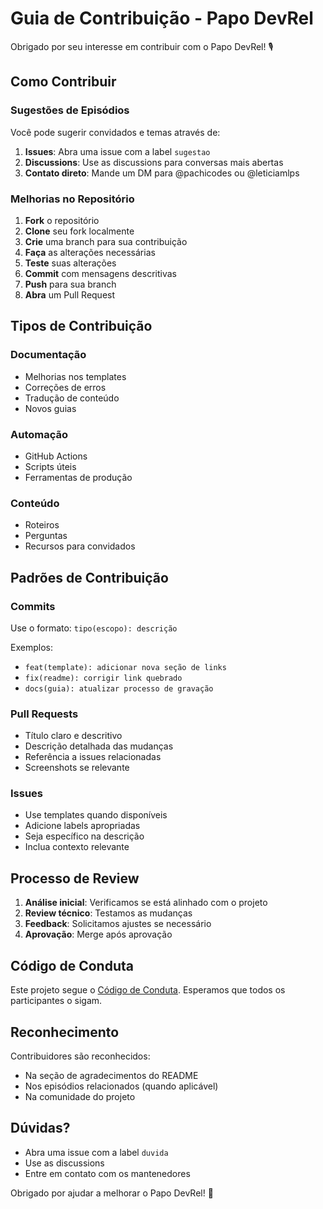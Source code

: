 # Guia de Contribuição - Papo DevRel

Obrigado por seu interesse em contribuir com o Papo DevRel! 🎙️

## Como Contribuir

### Sugestões de Episódios

Você pode sugerir convidados e temas através de:

1. **Issues**: Abra uma issue com a label `sugestao`
2. **Discussions**: Use as discussions para conversas mais abertas
3. **Contato direto**: Mande um DM para @pachicodes ou @leticiamlps

### Melhorias no Repositório

1. **Fork** o repositório
2. **Clone** seu fork localmente
3. **Crie** uma branch para sua contribuição
4. **Faça** as alterações necessárias
5. **Teste** suas alterações
6. **Commit** com mensagens descritivas
7. **Push** para sua branch
8. **Abra** um Pull Request

## Tipos de Contribuição

### Documentação
- Melhorias nos templates
- Correções de erros
- Tradução de conteúdo
- Novos guias

### Automação
- GitHub Actions
- Scripts úteis
- Ferramentas de produção

### Conteúdo
- Roteiros
- Perguntas
- Recursos para convidados

## Padrões de Contribuição

### Commits
Use o formato: `tipo(escopo): descrição`

Exemplos:
- `feat(template): adicionar nova seção de links`
- `fix(readme): corrigir link quebrado`
- `docs(guia): atualizar processo de gravação`

### Pull Requests
- Título claro e descritivo
- Descrição detalhada das mudanças
- Referência a issues relacionadas
- Screenshots se relevante

### Issues
- Use templates quando disponíveis
- Adicione labels apropriadas
- Seja específico na descrição
- Inclua contexto relevante

## Processo de Review

1. **Análise inicial**: Verificamos se está alinhado com o projeto
2. **Review técnico**: Testamos as mudanças
3. **Feedback**: Solicitamos ajustes se necessário
4. **Aprovação**: Merge após aprovação

## Código de Conduta

Este projeto segue o [Código de Conduta](codigo-conduta.md). Esperamos que todos os participantes o sigam.

## Reconhecimento

Contribuidores são reconhecidos:
- Na seção de agradecimentos do README
- Nos episódios relacionados (quando aplicável)
- Na comunidade do projeto

## Dúvidas?

- Abra uma issue com a label `duvida`
- Use as discussions
- Entre em contato com os mantenedores

Obrigado por ajudar a melhorar o Papo DevRel! 🚀
